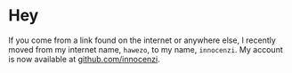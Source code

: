 # Hey 

If you come from a link found on the internet or anywhere else, I recently moved from my internet name, `hawezo`, to my name, `innocenzi`. My account is now available at [github.com/innocenzi](https://github.com/innocenzi/).
